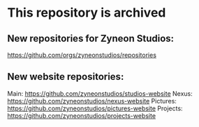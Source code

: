 # This repository is archived

## New repositories for Zyneon Studios:
https://github.com/orgs/zyneonstudios/repositories

## New website repositories:
Main: https://github.com/zyneonstudios/studios-website
Nexus: https://github.com/zyneonstudios/nexus-website
Pictures: https://github.com/zyneonstudios/pictures-website
Projects: https://github.com/zyneonstudios/projects-website
